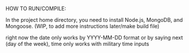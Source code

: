 HOW TO RUN/COMPILE:

In the project home directory, you need to install Node.js, MongoDB, and Mongoose. (WIP, to add more instructions later/make build file)

right now the date only works by YYYY-MM-DD format or by saying next (day of the week), time only works with military time inputs